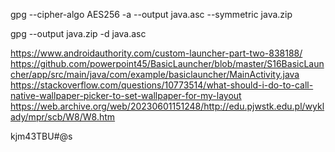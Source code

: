 gpg --cipher-algo AES256 -a --output java.asc --symmetric java.zip

gpg --output java.zip -d java.asc

https://www.androidauthority.com/custom-launcher-part-two-838188/
https://github.com/powerpoint45/BasicLauncher/blob/master/S16BasicLauncher/app/src/main/java/com/example/basiclauncher/MainActivity.java
https://stackoverflow.com/questions/10773514/what-should-i-do-to-call-native-wallpaper-picker-to-set-wallpaper-for-my-layout
https://web.archive.org/web/20230601151248/http://edu.pjwstk.edu.pl/wyklady/mpr/scb/W8/W8.htm

kjm43TBU#@s